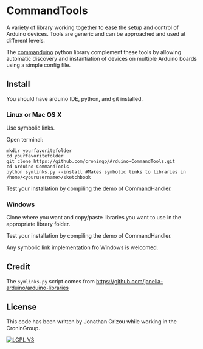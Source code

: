 # CommandTools

A variety of library working together to ease the setup and control of Arduino devices. Tools are generic and can be approached and used at different levels.

The [commanduino](https://github.com/croningp/commanduino) python library complement these tools by allowing automatic discovery and instantiation of devices on multiple Arduino boards using a simple config file.


## Install

You should have arduino IDE, python, and git installed.

### Linux or Mac OS X

Use symbolic links.

Open terminal:

```shell
mkdir yourfavoritefolder
cd yourfavoritefolder
git clone https://github.com/croningp/Arduino-CommandTools.git
cd Arduino-CommandTools
python symlinks.py --install #Makes symbolic links to libraries in /home/<yourusername>/sketchbook
```

Test your installation by compiling the demo of CommandHandler.

### Windows

Clone where you want and copy/paste libraries you want to use in the appropriate library folder.

Test your installation by compiling the demo of CommandHandler.

Any symbolic link implementation fro Windows is welcomed.


## Credit

The ```symlinks.py``` script comes from https://github.com/janelia-arduino/arduino-libraries

## License

This code has been written by Jonathan Grizou while working in the CroninGroup.

[![LGPL V3](http://www.gnu.org/graphics/lgplv3-147x51.png)](http://www.gnu.org/licenses/lgpl-3.0.en.html)
